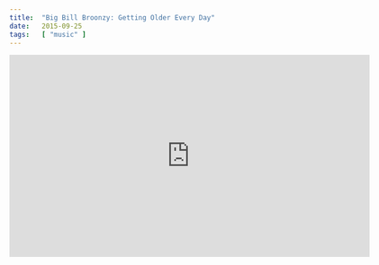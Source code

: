 ```yaml
---
title:  "Big Bill Broonzy: Getting Older Every Day"
date:   2015-09-25
tags:   [ "music" ]
---
```


<iframe width="640" height="360" src="https://www.youtube.com/embed/hIWBbeUge5c"frameborder="0"></iframe>
